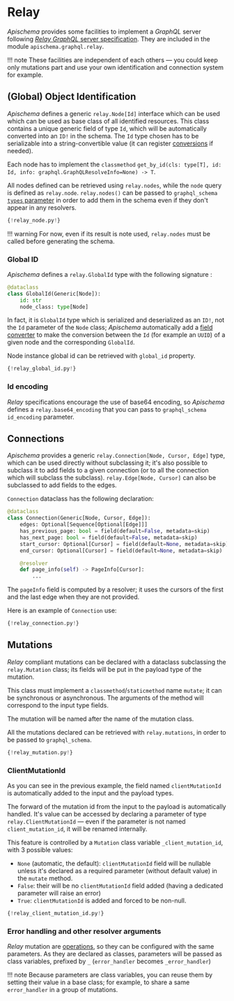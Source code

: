 # Relay

*Apischema* provides some facilities to implement a *GraphQL* server following [*Relay* *GraphQL* server specification](https://relay.dev/docs/en/graphql-server-specification). They are included in the module `apischema.graphql.relay`.

!!! note
    These facilities are independent of each others — you could keep only mutations part and use your own identification and connection system for example.


## (Global) Object Identification

*Apischema* defines a generic `relay.Node[Id]` interface which can be used which can be used as base class of all identified resources. This class contains a unique generic field of type `Id`, which will be automatically converted into an `ID!` in the schema. The `Id` type chosen has to be serializable into a string-convertible value (it can register [conversions](../conversions.md) if needed).

Each node has to implement the `classmethod` `get_by_id(cls: type[T], id: Id, info: graphql.GraphQLResolveInfo=None) -> T`.

All nodes defined can be retrieved using `relay.nodes`, while the `node` query is defined as `relay.node`. `relay.nodes()` can be passed to `graphql_schema` [`types` parameter](schema.md#additional-types) in order to add them in the schema even if they don't appear in any resolvers.


```python
{!relay_node.py!}
```

!!! warning
    For now, even if its result is note used, `relay.nodes` must be called before generating the schema.

### Global ID

*Apischema* defines a `relay.GlobalId` type with the following signature :

```python
@dataclass
class GlobalId(Generic[Node]):
    id: str
    node_class: type[Node]
```
In fact, it is `GlobalId` type which is serialized and deserialized as an `ID!`, not the `Id` parameter of the `Node` class; *Apischema* automatically add a [field converter](../conversions.md#field-conversions) to make the conversion between the `Id` (for example an `UUID`) of a given node and the corresponding `GlobalId`.

Node instance global id can be retrieved with `global_id` property.

```python
{!relay_global_id.py!}
```

### Id encoding

*Relay* specifications encourage the use of base64 encoding, so *Apischema* defines a `relay.base64_encoding` that you can pass to `graphql_schema` `id_encoding` parameter.

## Connections

*Apischema* provides a generic `relay.Connection[Node, Cursor, Edge]` type, which can be used directly without subclassing it; it's also possible to subclass it to add fields to a given connection (or to all the connection which will subclass the subclass). `relay.Edge[Node, Cursor]` can also be subclassed to add fields to the edges.

`Connection` dataclass has the following declaration:
```python
@dataclass
class Connection(Generic[Node, Cursor, Edge]):
    edges: Optional[Sequence[Optional[Edge]]]
    has_previous_page: bool = field(default=False, metadata=skip)
    has_next_page: bool = field(default=False, metadata=skip)
    start_cursor: Optional[Cursor] = field(default=None, metadata=skip)
    end_cursor: Optional[Cursor] = field(default=None, metadata=skip)

    @resolver
    def page_info(self) -> PageInfo[Cursor]:
        ...
```

The `pageInfo` field is computed by a resolver; it uses the cursors of the first and the last edge when they are not provided.

Here is an example of `Connection` use:

```python
{!relay_connection.py!}
```

## Mutations

*Relay* compliant mutations can be declared with a dataclass subclassing the `relay.Mutation` class; its fields will be put in the payload type of the mutation.

This class must implement a `classmethod`/`staticmethod` name `mutate`; it can be synchronous or asynchronous. The arguments of the method will correspond to the input type fields.

The mutation will be named after the name of the mutation class.

All the mutations declared can be retrieved with `relay.mutations`, in order to be passed to `graphql_schema`.

```python
{!relay_mutation.py!}
```

### ClientMutationId

As you can see in the previous example, the field named `clientMutationId` is automatically added to the input and the payload types. 

The forward of the mutation id from the input to the payload is automatically handled. It's value can be accessed by declaring a parameter of type `relay.ClientMutationId` — even if the parameter is not named `client_mutation_id`, it will be renamed internally.

This feature is controlled by a `Mutation` class variable `_client_mutation_id`, with 3 possible values:

- `None` (automatic, the default): `clientMutationId` field will be nullable unless it's declared as a required parameter (without default value) in the `mutate` method.
- `False`: their will be no `clientMutationId` field added (having a dedicated parameter will raise an error)
- `True`: `clientMutationId` is added and forced to be non-null.

```python
{!relay_client_mutation_id.py!}
```

### Error handling and other resolver arguments

*Relay* mutation are [operations](schema.md#operations), so they can be configured with the same parameters. As they are declared as classes, parameters will be passed as class variables, prefixed by `_` (`error_handler` becomes `_error_handler`)

!!! note
    Because parameters are class variables, you can reuse them by setting their value in a base class; for example, to share a same `error_handler` in a group of mutations.


